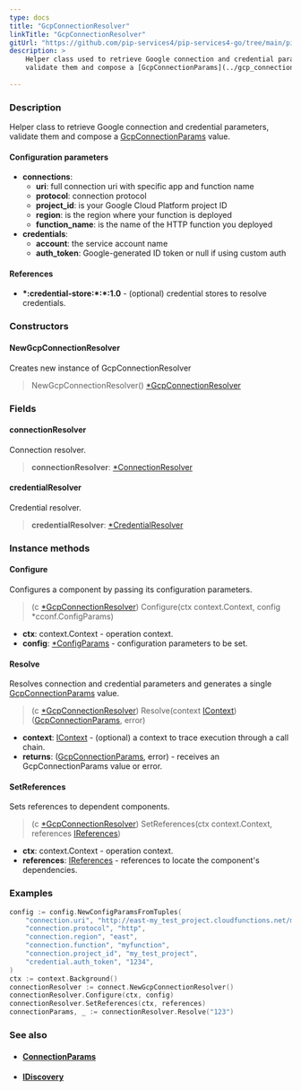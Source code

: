 ```yaml
---
type: docs
title: "GcpConnectionResolver"
linkTitle: "GcpConnectionResolver"
gitUrl: "https://github.com/pip-services4/pip-services4-go/tree/main/pip-services4-gcp-go"
description: >
    Helper class used to retrieve Google connection and credential parameters,
    validate them and compose a [GcpConnectionParams](../gcp_connection_params) value.
 
---
```


### Description

Helper class to retrieve Google connection and credential parameters,
validate them and compose a [GcpConnectionParams](../gcp_connection_params) value.


#### Configuration parameters

- **connections**:                   
     - **uri**:           full connection uri with specific app and function name
     - **protocol**:      connection protocol
     - **project_id**:    is your Google Cloud Platform project ID
     - **region**:        is the region where your function is deployed
     - **function_name**: is the name of the HTTP function you deployed
- **credentials**:    
    - **account**: the service account name
    - **auth_token**: Google-generated ID token or null if using custom auth

#### References
- **\*:credential-store:\*:\*:1.0** - (optional) credential stores to resolve credentials.

### Constructors

#### NewGcpConnectionResolver
Creates new instance of GcpConnectionResolver

> NewGcpConnectionResolver() [*GcpConnectionResolver]()

### Fields

<span class="hide-title-link">

#### connectionResolver
Connection resolver.
> **connectionResolver**: [*ConnectionResolver](../../../config/connect/connection_resolver)

#### credentialResolver
Credential resolver.
> **credentialResolver**: [*CredentialResolver](../../../config/auth/credential_resolver)

</span>

### Instance methods

#### Configure
Configures a component by passing its configuration parameters.

> (c [*GcpConnectionResolver]()) Configure(ctx context.Context, config *cconf.ConfigParams)

- **ctx**: context.Context - operation context.
- **config**: [*ConfigParams](../../../components/config/config_params) - configuration parameters to be set.

#### Resolve
Resolves connection and credential parameters and generates a single
[GcpConnectionParams](../gcp_connection_params) value.

> (c [*GcpConnectionResolver]()) Resolve(context [IContext](../../../components/context/icontext)) ([GcpConnectionParams](../gcp_connection_params), error)

- **context**: [IContext](../../../components/context/icontext) - (optional) a context to trace execution through a call chain. 
- **returns**: ([GcpConnectionParams](../gcp_connection_params), error) - receives an GcpConnectionParams value or error.

#### SetReferences
Sets references to dependent components.

> (c [*GcpConnectionResolver]()) SetReferences(ctx context.Context, references [IReferences](../../../components/refer/ireferences))

- **ctx**: context.Context - operation context.
- **references**: [IReferences](../../../components/refer/ireferences) - references to locate the component's dependencies.



### Examples

```go
config := config.NewConfigParamsFromTuples(
	"connection.uri", "http://east-my_test_project.cloudfunctions.net/myfunction",
	"connection.protocol", "http",
	"connection.region", "east",
	"connection.function", "myfunction",
	"connection.project_id", "my_test_project",
	"credential.auth_token", "1234",
)
ctx := context.Background()
connectionResolver := connect.NewGcpConnectionResolver()
connectionResolver.Configure(ctx, config)
connectionResolver.SetReferences(ctx, references)
connectionParams, _ := connectionResolver.Resolve("123")
```

### See also
- #### [ConnectionParams](../../../components/connect/connection_params)
- #### [IDiscovery](../../../components/connect/idiscovery)

